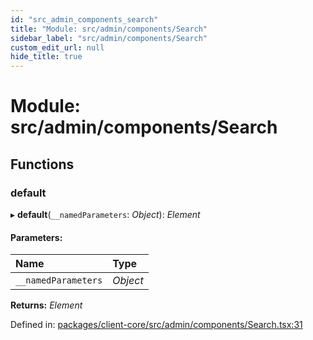 ```yaml
---
id: "src_admin_components_search"
title: "Module: src/admin/components/Search"
sidebar_label: "src/admin/components/Search"
custom_edit_url: null
hide_title: true
---
```


# Module: src/admin/components/Search

## Functions

### default

▸ **default**(`__namedParameters`: *Object*): *Element*

#### Parameters:

Name | Type |
:------ | :------ |
`__namedParameters` | *Object* |

**Returns:** *Element*

Defined in: [packages/client-core/src/admin/components/Search.tsx:31](https://github.com/xr3ngine/xr3ngine/blob/77d12cea0/packages/client-core/src/admin/components/Search.tsx#L31)
